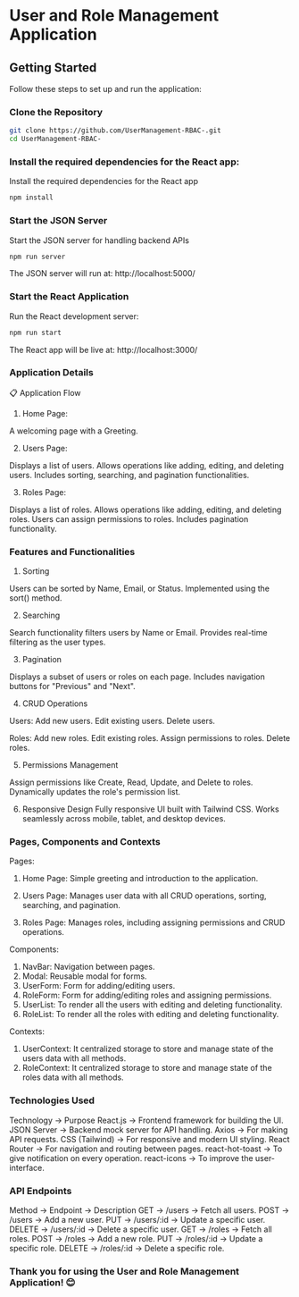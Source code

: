 # User and Role Management Application

## Getting Started

Follow these steps to set up and run the application:

### Clone the Repository

```bash
git clone https://github.com/UserManagement-RBAC-.git
cd UserManagement-RBAC-
```

### Install the required dependencies for the React app:

Install the required dependencies for the React app

```bash
npm install
```

### Start the JSON Server

Start the JSON server for handling backend APIs

```bash
npm run server
```
The JSON server will run at: http://localhost:5000/

### Start the React Application

Run the React development server:

```bash
npm run start
```
The React app will be live at: http://localhost:3000/

### Application Details

📋 Application Flow

1. Home Page:

A welcoming page with a Greeting.

2. Users Page:

Displays a list of users.
Allows operations like adding, editing, and deleting users.
Includes sorting, searching, and pagination functionalities.

3. Roles Page:

Displays a list of roles.
Allows operations like adding, editing, and deleting roles.
Users can assign permissions to roles.
Includes pagination functionality.

### Features and Functionalities

1. Sorting

Users can be sorted by Name, Email, or Status.
Implemented using the sort() method.

2. Searching
   
Search functionality filters users by Name or Email.
Provides real-time filtering as the user types.

3. Pagination

Displays a subset of users or roles on each page.
Includes navigation buttons for "Previous" and "Next".

4. CRUD Operations

Users:
Add new users.
Edit existing users.
Delete users.

Roles:
Add new roles.
Edit existing roles.
Assign permissions to roles.
Delete roles.

5. Permissions Management
   
Assign permissions like Create, Read, Update, and Delete to roles.
Dynamically updates the role's permission list.

6. Responsive Design
Fully responsive UI built with Tailwind CSS.
Works seamlessly across mobile, tablet, and desktop devices.

### Pages, Components and Contexts

Pages:

1. Home Page: 
Simple greeting and introduction to the application.

2. Users Page:
Manages user data with all CRUD operations, sorting, searching, and pagination.

3. Roles Page:
Manages roles, including assigning permissions and CRUD operations.

Components:

1. NavBar: Navigation between pages.
2. Modal: Reusable modal for forms.
3. UserForm: Form for adding/editing users.
4. RoleForm: Form for adding/editing roles and assigning permissions.
5. UserList: To render all the users with editing and deleting functionality.
6. RoleList: To render all the roles with editing and deleting functionality.

Contexts: 

1. UserContext: It centralized storage to store and manage state of the users data with all methods.
2. RoleContext: It centralized storage to store and manage state of the roles data with all methods.

### Technologies Used

Technology ->	Purpose
React.js ->	Frontend framework for building the UI.
JSON Server ->	Backend mock server for API handling.
Axios -> For making API requests.
CSS (Tailwind) ->	For responsive and modern UI styling.
React Router ->	For navigation and routing between pages.
react-hot-toast -> To give notification on every operation.
react-icons -> To improve the user-interface.

### API Endpoints
Method ->	Endpoint ->	Description
GET -> /users ->	Fetch all users.
POST ->	/users ->	Add a new user.
PUT ->	/users/:id ->	Update a specific user.
DELETE ->	/users/:id ->	Delete a specific user.
GET ->	/roles ->	Fetch all roles.
POST ->	/roles ->	Add a new role.
PUT ->	/roles/:id ->	Update a specific role.
DELETE ->	/roles/:id ->	Delete a specific role.

### Thank you for using the User and Role Management Application! 😊
